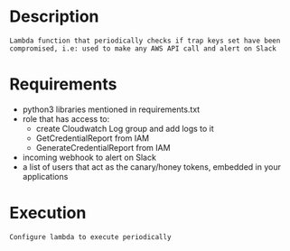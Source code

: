 # Description
	Lambda function that periodically checks if trap keys set have been compromised, i.e: used to make any AWS API call and alert on Slack

# Requirements
- python3 libraries mentioned in requirements.txt
- role that has access to:
  - create Cloudwatch Log group and add logs to it
  - GetCredentialReport from IAM
  - GenerateCredentialReport from IAM
- incoming webhook to alert on Slack
- a list of users that act as the canary/honey tokens, embedded in your applications

# Execution
	Configure lambda to execute periodically